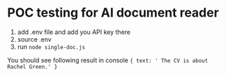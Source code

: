 # POC testing for AI document reader

1. add .env file and add you API key there
2. source .env
3. run `node single-doc.js`

You should see following result in console `{ text: ' The CV is about Rachel Green.' }`

